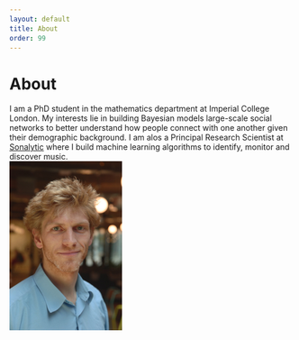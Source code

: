 ```yaml
---
layout: default
title: About
order: 99
---
```


# About

<div class="media">
    <div class="media-body">
        I am a PhD student in the mathematics department at Imperial College London. My interests lie in building Bayesian models large-scale social networks to better understand how people connect with one another given their demographic background. I am alos a Principal Research Scientist at <a href="http://www.sonalytic.com/">Sonalytic</a> where I build machine learning algorithms to identify, monitor and discover music.
    </div>
    <a class="media-right" href="#">
        <img class="media-object img-rounded" src="/media/till.jpg" alt="till" style="width: 200px;">
    </a>
</div>